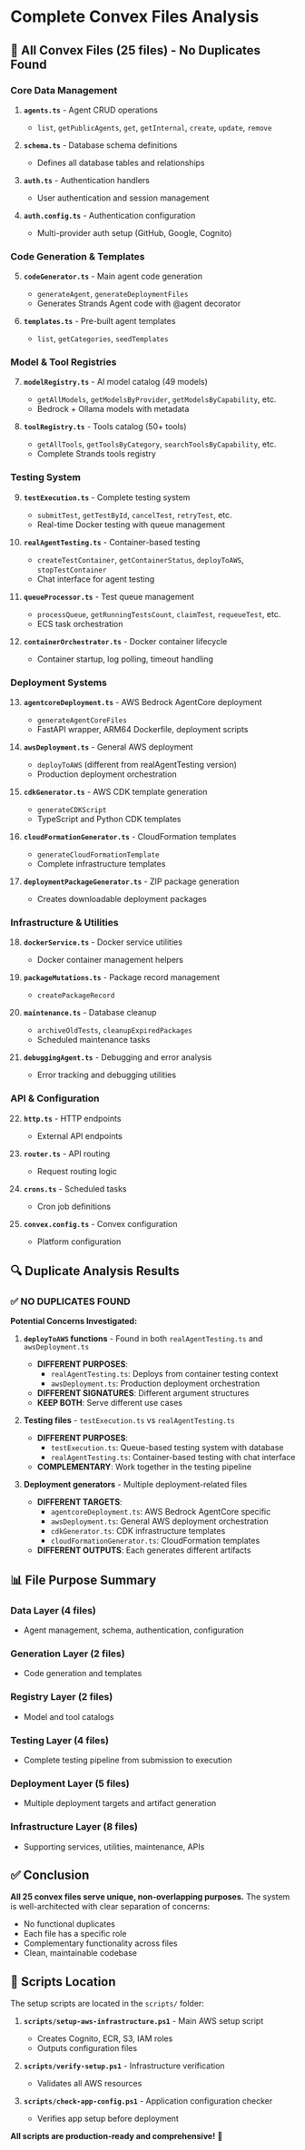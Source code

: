 # Complete Convex Files Analysis

## 📁 All Convex Files (25 files) - No Duplicates Found

### **Core Data Management**
1. **`agents.ts`** - Agent CRUD operations
   - `list`, `getPublicAgents`, `get`, `getInternal`, `create`, `update`, `remove`

2. **`schema.ts`** - Database schema definitions
   - Defines all database tables and relationships

3. **`auth.ts`** - Authentication handlers
   - User authentication and session management

4. **`auth.config.ts`** - Authentication configuration
   - Multi-provider auth setup (GitHub, Google, Cognito)

### **Code Generation & Templates**
5. **`codeGenerator.ts`** - Main agent code generation
   - `generateAgent`, `generateDeploymentFiles`
   - Generates Strands Agent code with @agent decorator

6. **`templates.ts`** - Pre-built agent templates
   - `list`, `getCategories`, `seedTemplates`

### **Model & Tool Registries**
7. **`modelRegistry.ts`** - AI model catalog (49 models)
   - `getAllModels`, `getModelsByProvider`, `getModelsByCapability`, etc.
   - Bedrock + Ollama models with metadata

8. **`toolRegistry.ts`** - Tools catalog (50+ tools)
   - `getAllTools`, `getToolsByCategory`, `searchToolsByCapability`, etc.
   - Complete Strands tools registry

### **Testing System**
9. **`testExecution.ts`** - Complete testing system
   - `submitTest`, `getTestById`, `cancelTest`, `retryTest`, etc.
   - Real-time Docker testing with queue management

10. **`realAgentTesting.ts`** - Container-based testing
    - `createTestContainer`, `getContainerStatus`, `deployToAWS`, `stopTestContainer`
    - Chat interface for agent testing

11. **`queueProcessor.ts`** - Test queue management
    - `processQueue`, `getRunningTestsCount`, `claimTest`, `requeueTest`, etc.
    - ECS task orchestration

12. **`containerOrchestrator.ts`** - Docker container lifecycle
    - Container startup, log polling, timeout handling

### **Deployment Systems**
13. **`agentcoreDeployment.ts`** - AWS Bedrock AgentCore deployment
    - `generateAgentCoreFiles`
    - FastAPI wrapper, ARM64 Dockerfile, deployment scripts

14. **`awsDeployment.ts`** - General AWS deployment
    - `deployToAWS` (different from realAgentTesting version)
    - Production deployment orchestration

15. **`cdkGenerator.ts`** - AWS CDK template generation
    - `generateCDKScript`
    - TypeScript and Python CDK templates

16. **`cloudFormationGenerator.ts`** - CloudFormation templates
    - `generateCloudFormationTemplate`
    - Complete infrastructure templates

17. **`deploymentPackageGenerator.ts`** - ZIP package generation
    - Creates downloadable deployment packages

### **Infrastructure & Utilities**
18. **`dockerService.ts`** - Docker service utilities
    - Docker container management helpers

19. **`packageMutations.ts`** - Package record management
    - `createPackageRecord`

20. **`maintenance.ts`** - Database cleanup
    - `archiveOldTests`, `cleanupExpiredPackages`
    - Scheduled maintenance tasks

21. **`debuggingAgent.ts`** - Debugging and error analysis
    - Error tracking and debugging utilities

### **API & Configuration**
22. **`http.ts`** - HTTP endpoints
    - External API endpoints

23. **`router.ts`** - API routing
    - Request routing logic

24. **`crons.ts`** - Scheduled tasks
    - Cron job definitions

25. **`convex.config.ts`** - Convex configuration
    - Platform configuration

## 🔍 Duplicate Analysis Results

### **✅ NO DUPLICATES FOUND**

**Potential Concerns Investigated:**

1. **`deployToAWS` functions** - Found in both `realAgentTesting.ts` and `awsDeployment.ts`
   - **DIFFERENT PURPOSES**: 
     - `realAgentTesting.ts`: Deploys from container testing context
     - `awsDeployment.ts`: Production deployment orchestration
   - **DIFFERENT SIGNATURES**: Different argument structures
   - **KEEP BOTH**: Serve different use cases

2. **Testing files** - `testExecution.ts` vs `realAgentTesting.ts`
   - **DIFFERENT PURPOSES**:
     - `testExecution.ts`: Queue-based testing system with database
     - `realAgentTesting.ts`: Container-based testing with chat interface
   - **COMPLEMENTARY**: Work together in the testing pipeline

3. **Deployment generators** - Multiple deployment-related files
   - **DIFFERENT TARGETS**:
     - `agentcoreDeployment.ts`: AWS Bedrock AgentCore specific
     - `awsDeployment.ts`: General AWS deployment orchestration
     - `cdkGenerator.ts`: CDK infrastructure templates
     - `cloudFormationGenerator.ts`: CloudFormation templates
   - **DIFFERENT OUTPUTS**: Each generates different artifacts

## 📊 File Purpose Summary

### **Data Layer (4 files)**
- Agent management, schema, authentication, configuration

### **Generation Layer (2 files)**
- Code generation and templates

### **Registry Layer (2 files)**
- Model and tool catalogs

### **Testing Layer (4 files)**
- Complete testing pipeline from submission to execution

### **Deployment Layer (5 files)**
- Multiple deployment targets and artifact generation

### **Infrastructure Layer (8 files)**
- Supporting services, utilities, maintenance, APIs

## ✅ Conclusion

**All 25 convex files serve unique, non-overlapping purposes.** The system is well-architected with clear separation of concerns:

- No functional duplicates
- Each file has a specific role
- Complementary functionality across files
- Clean, maintainable codebase

## 🎯 Scripts Location

The setup scripts are located in the `scripts/` folder:

1. **`scripts/setup-aws-infrastructure.ps1`** - Main AWS setup script
   - Creates Cognito, ECR, S3, IAM roles
   - Outputs configuration files

2. **`scripts/verify-setup.ps1`** - Infrastructure verification
   - Validates all AWS resources

3. **`scripts/check-app-config.ps1`** - Application configuration checker
   - Verifies app setup before deployment

**All scripts are production-ready and comprehensive!** 🚀